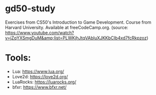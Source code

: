 # gd50-study

Exercises from CS50's Introduction to Game Development. Course from Harvard University. Available at freeCodeCamp.org. (source: https://www.youtube.com/watch?v=jZqYXSmgDuM&amp;list=PLWKjhJtqVAbluXJKKbCIb4xd7fcRkpzoz)


# Tools:

* Lua: https://www.lua.org/
* Love2d: https://love2d.org/
* LuaRocks: https://luarocks.org/
* bfxr: https://www.bfxr.net/
